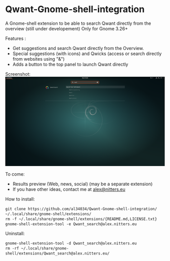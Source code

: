 # Qwant-Gnome-shell-integration
A Gnome-shell extension to be able to search Qwant directly from the overview (still under developement)
Only for Gnome 3.26+

Features : 
 - Get suggestions and search Qwant directly from the Overview.
 - Special suggestions (with icons) and Qwicks (access or search directly from websites using "&")
 - Adds a button to the top panel to launch Qwant directly

Screenshot:
![Screenshot](Qwant_search@alex.nitters.eu/Screen.png)

To come:
 - Results preview (Web, news, social) (may be a separate extension)
 - If you have other ideas, contact me at alex@nitters.eu
 
 How to install:
 ```
 git clone https://github.com/al34034/Qwant-Gnome-shell-integration/ ~/.local/share/gnome-shell/extensions/
 rm -f ~/.local/share/gnome-shell/extensions/{README.md,LICENSE.txt}
 gnome-shell-extension-tool -e Qwant_search@alex.nitters.eu
 ```
 
 Uninstall:
 ```
 gnome-shell-extension-tool -d Qwant_search@alex.nitters.eu
 rm -rf ~/.local/share/gnome-shell/extensions/Qwant_search@alex.nitters.eu/
 ```
